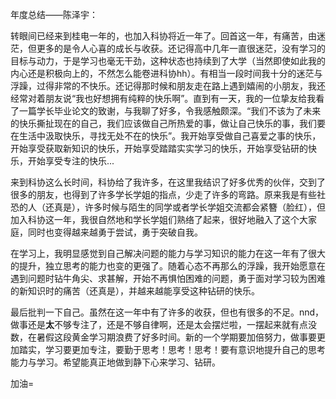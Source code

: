 年度总结——陈泽宇：

转眼间已经来到桂电一年的，也加入科协将近一年了。回首这一年，有痛苦，由迷茫，但更多的是令人心喜的成长与收获。还记得高中几年一直很迷茫，没有学习的目标与动力，于是学习也毫无干劲，这种状态也持续到了大学（当然即使如此我的内心还是积极向上的，不然怎么能卷进科协hh）。有相当一段时间我十分的迷茫与浮躁，过得非常的不快乐。还记得那时候和朋友走在路上遇到嬉闹的小朋友，我还经常对着朋友说“我也好想拥有纯粹的快乐啊”。直到有一天，我的一位挚友给我看了一篇学长毕业论文的致谢，与我聊了好多，令我感触颇深。“我们不该为了未来的快乐撕扯现在的自己，我们应该做自己所热爱的事，做让自己快乐的事，我们要在生活中汲取快乐，寻找无处不在的快乐”。我开始享受做自己喜爱之事的快乐，开始享受获取新知识的快乐，开始享受踏踏实实学习的快乐，开始享受钻研的快乐，开始享受专注的快乐...

来到科协这么长时间，科协给了我许多，在这里我结识了好多优秀的伙伴，交到了很多的朋友，也得到了许多学长学姐的指点，少走了许多的弯路。原来我是有些社恐的人（还真是），许多时候与陌生的同学或者学长学姐交流都会紧簪（脸红），但加入科协这一年，我很自然地和学长学姐们熟络了起来，很好地融入了这个大家庭，同时也变得越来越勇于尝试，勇于突破自我。

在学习上，我明显感觉到自己解决问题的能力与学习知识的能力在这一年有了很大的提升，独立思考的能力也变的更强了。随着心态不再那么的浮躁，我开始愿意在遇到问题时钻牛角尖、求甚解，开始不再惧怕困难的问题，勇于面对学习较为困难的新知识时的痛苦（还真是），并越来越能享受这种钻研的快乐。

最后批判一下自己。虽然在这一年中有了许多的收获，但也有很多的不足。nnd，做事还是**太**不够专注了，还是不够自律啊，还是太会摆烂啦，一摆起来就有点没数，在暑假这段黄金学习期浪费了好多时间。新的一个学期要加倍努力，做事要更加踏实，学习要更加专注，要勤于思考！思考！思考！要有意识地提升自己的思考能力与学习。希望能真正地做到静下心来学习、钻研。

加油=
